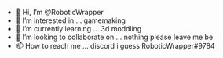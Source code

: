- 👋 Hi, I’m @RoboticWrapper
- 👀 I’m interested in ... gamemaking
- 🌱 I’m currently learning ... 3d moddling
- 💞️ I’m looking to collaborate on ... nothing please leave me be
- 📫 How to reach me ... discord i guess RoboticWrapper#9784
